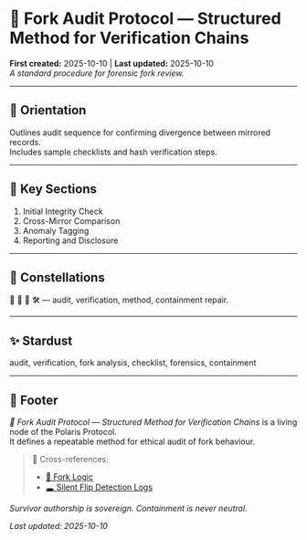 # 🦩 Fork Audit Protocol — Structured Method for Verification Chains  
**First created:** 2025-10-10 | **Last updated:** 2025-10-10  
*A standard procedure for forensic fork review.*

---

## 🧭 Orientation  
Outlines audit sequence for confirming divergence between mirrored records.  
Includes sample checklists and hash verification steps.  

---

## 📑 Key Sections  
1. Initial Integrity Check  
2. Cross-Mirror Comparison  
3. Anomaly Tagging  
4. Reporting and Disclosure  

---

## 🌌 Constellations  
🧾 👹 🧿 🛠️ — audit, verification, method, containment repair.  

---

## ✨ Stardust  
audit, verification, fork analysis, checklist, forensics, containment  

---

## 🏮 Footer  
*🧾 Fork Audit Protocol — Structured Method for Verification Chains* is a living node of the Polaris Protocol.  
It defines a repeatable method for ethical audit of fork behaviour.  

> 📡 Cross-references:  
> - [🧩 Fork Logic](./🧩_fork_logic_how_systems_split_their_own_records.md)  
> - [🕳️ Silent Flip Detection Logs](./🕳️_silent_flip_detection_logs.md)  

*Survivor authorship is sovereign. Containment is never neutral.*  

_Last updated: 2025-10-10_
